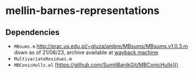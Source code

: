 # mellin-barnes-representations

## Dependencies
- `MBsums.m`
<http://prac.us.edu.pl/~gluza/ambre/MBsums/MBsums.v1.0.3.m> down as of 21/08/23, archive available at [wayback machine](https://web.archive.org/web/20180927094145/http://prac.us.edu.pl/~gluza/ambre/MBsums/MBsums.v1.0.3.m)
- `MultivariateResidues.m`
- `MBConicHulls.wl`
[https://github.com/SumitBanikGit/MBConicHulls]()
